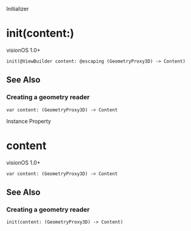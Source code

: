 Initializer

# init(content:)

visionOS 1.0+

    
    
    init(@ViewBuilder content: @escaping (GeometryProxy3D) -> Content)

## See Also

### Creating a geometry reader

`var content: (GeometryProxy3D) -> Content`

Instance Property

# content

visionOS 1.0+

    
    
    var content: (GeometryProxy3D) -> Content

## See Also

### Creating a geometry reader

`init(content: (GeometryProxy3D) -> Content)`

